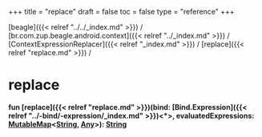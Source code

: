 +++
title = "replace"
draft = false
toc = false
type = "reference"
+++

[beagle]({{< relref "../../_index.md" >}}) / [br.com.zup.beagle.android.context]({{< relref "../_index.md" >}}) / [ContextExpressionReplacer]({{< relref "_index.md" >}}) / [replace]({{< relref "replace.md" >}}) / 



# replace  
  
<b><b>fun [replace]({{< relref "replace.md" >}})(bind: [Bind.Expression]({{< relref "../-bind/-expression/_index.md" >}})<*>, evaluatedExpressions: [MutableMap](https://kotlinlang.org/api/latest/jvm/stdlib/kotlin.collections/-mutable-map/index.html)<[String](https://kotlinlang.org/api/latest/jvm/stdlib/kotlin/-string/index.html), [Any](https://kotlinlang.org/api/latest/jvm/stdlib/kotlin/-any/index.html)>): [String](https://kotlinlang.org/api/latest/jvm/stdlib/kotlin/-string/index.html)</b></b>  



